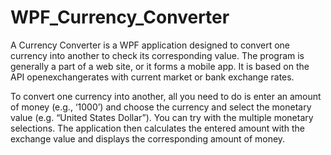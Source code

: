 # WPF_Currency_Converter

A Currency Converter is a WPF application designed to convert one currency into another to check its corresponding value. The program is generally a part of a web site, or it forms a mobile app. It is based on the API openexchangerates with current market or bank exchange rates.

To convert one currency into another, all you need to do is enter an amount of money (e.g., ‘1000’) and choose the currency and select the monetary value (e.g. “United States Dollar”). You can try with the multiple monetary selections. The application then calculates the entered amount with the exchange value and displays the corresponding amount of money.
